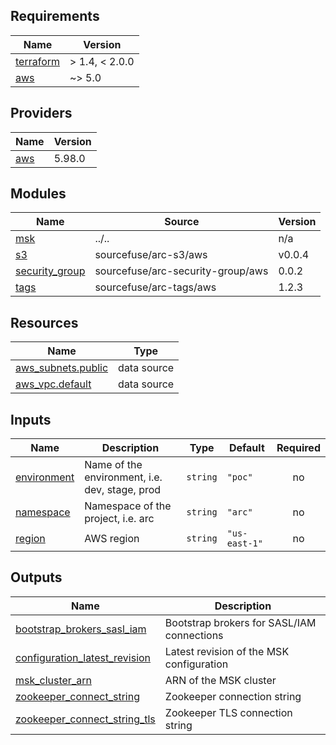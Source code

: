 <!-- BEGINNING OF PRE-COMMIT-TERRAFORM DOCS HOOK -->
## Requirements

| Name | Version |
|------|---------|
| <a name="requirement_terraform"></a> [terraform](#requirement\_terraform) | > 1.4, < 2.0.0 |
| <a name="requirement_aws"></a> [aws](#requirement\_aws) | ~> 5.0 |

## Providers

| Name | Version |
|------|---------|
| <a name="provider_aws"></a> [aws](#provider\_aws) | 5.98.0 |

## Modules

| Name | Source | Version |
|------|--------|---------|
| <a name="module_msk"></a> [msk](#module\_msk) | ../.. | n/a |
| <a name="module_s3"></a> [s3](#module\_s3) | sourcefuse/arc-s3/aws | v0.0.4 |
| <a name="module_security_group"></a> [security\_group](#module\_security\_group) | sourcefuse/arc-security-group/aws | 0.0.2 |
| <a name="module_tags"></a> [tags](#module\_tags) | sourcefuse/arc-tags/aws | 1.2.3 |

## Resources

| Name | Type |
|------|------|
| [aws_subnets.public](https://registry.terraform.io/providers/hashicorp/aws/latest/docs/data-sources/subnets) | data source |
| [aws_vpc.default](https://registry.terraform.io/providers/hashicorp/aws/latest/docs/data-sources/vpc) | data source |

## Inputs

| Name | Description | Type | Default | Required |
|------|-------------|------|---------|:--------:|
| <a name="input_environment"></a> [environment](#input\_environment) | Name of the environment, i.e. dev, stage, prod | `string` | `"poc"` | no |
| <a name="input_namespace"></a> [namespace](#input\_namespace) | Namespace of the project, i.e. arc | `string` | `"arc"` | no |
| <a name="input_region"></a> [region](#input\_region) | AWS region | `string` | `"us-east-1"` | no |

## Outputs

| Name | Description |
|------|-------------|
| <a name="output_bootstrap_brokers_sasl_iam"></a> [bootstrap\_brokers\_sasl\_iam](#output\_bootstrap\_brokers\_sasl\_iam) | Bootstrap brokers for SASL/IAM connections |
| <a name="output_configuration_latest_revision"></a> [configuration\_latest\_revision](#output\_configuration\_latest\_revision) | Latest revision of the MSK configuration |
| <a name="output_msk_cluster_arn"></a> [msk\_cluster\_arn](#output\_msk\_cluster\_arn) | ARN of the MSK cluster |
| <a name="output_zookeeper_connect_string"></a> [zookeeper\_connect\_string](#output\_zookeeper\_connect\_string) | Zookeeper connection string |
| <a name="output_zookeeper_connect_string_tls"></a> [zookeeper\_connect\_string\_tls](#output\_zookeeper\_connect\_string\_tls) | Zookeeper TLS connection string |
<!-- END OF PRE-COMMIT-TERRAFORM DOCS HOOK -->
